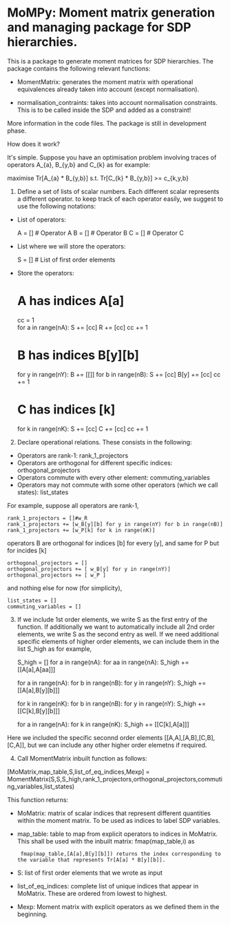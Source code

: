 # MoMPy: Moment matrix generation and managing package for SDP hierarchies.

This is a package to generate moment matrices for SDP hierarchies. The package contains the following relevant functions:

 - MomentMatrix: generates the moment matrix with operational equivalences already taken into account (except normalisation).

 - normalisation_contraints: takes into account normalisation constraints. This is to be called inside the SDP and added as a constraint!

More information in the code files. The package is still in development phase.

How does it work?

It's simple. Suppose you have an optimisation problem involving traces of operators A_{a}, B_{y,b} and C_{k} as for example:

maximise Tr[A_{a} * B_{y,b}] 
s.t. Tr[C_{k} * B_{y,b}] >= c_{k,y,b}



1) Define a set of lists of scalar numbers. Each different scalar represents a different operator. to keep track of each operator easily, we suggest to use the following notations:

 - List of operators:
     
    A = [] # Operator A
    B = [] # Operator B
    C = [] # Operator C
    
 - List where we will store the operators:
    
    S = [] # List of first order elements
    
 - Store the operators:
 
    # A has indices A[a]
    cc = 1    
    for a in range(nA):
        S += [cc]
        R += [cc]
        cc += 1
    
    # B has indices B[y][b]
    for y in range(nY):
        B += [[]]
        for b in range(nB): 
            S += [cc]
            B[y] += [cc]
            cc += 1
            
    # C has indices [k]
    for k in range(nK):
        S += [cc]
        C += [cc]
        cc += 1

2) Declare operational relations. These consists in the following:

 - Operators are rank-1: rank_1_projectors
 - Operators are orthogonal for different specific indices: orthogonal_projectors
 - Operators commute with every other element: commuting_variables
 - Operators may not commute with some other operators (which we call states): list_states
 
 For example, suppose all operators are rank-1, 

    rank_1_projectors = []#w_R
    rank_1_projectors += [w_B[y][b] for y in range(nY) for b in range(nB)]
    rank_1_projectors += [w_P[k] for k in range(nK)]

 operators B are orthogonal for indices [b] for every [y], and same for P but for incides [k]

    
    orthogonal_projectors = []
    orthogonal_projectors += [ w_B[y] for y in range(nY)]
    orthogonal_projectors += [ w_P ] 

 and nothing else for now (for simplicity),

    list_states = [] 
    commuting_variables = [] 
    
    
3) If we include 1st order elements, we write S as the first entry of the function. 
If additionally we want to automatically include all 2nd order elements, we write S as the second entry as well. 
If we need additional specific elements of higher order elements, we can include them in the list S_high as for example,

    S_high = []
    for a in range(nA):
        for aa in range(nA):
            S_high += [[A[a],A[aa]]]
            
    for a in range(nA):
        for b in range(nB):
            for y in range(nY):
                S_high += [[A[a],B[y][b]]]
        
    for k in range(nK):
        for b in range(nB):
            for y in range(nY):
                S_high += [[C[k],B[y][b]]]
            
    for a in range(nA):
        for k in range(nK):
              S_high += [[C[k],A[a]]]

Here we included the specific seconnd order elements [[A,A],[A,B],[C,B],[C,A]], but we can include any other higher order elemetns if required.

4) Call MomentMatrix inbuilt function as follows:

[MoMatrix,map_table,S,list_of_eq_indices,Mexp] = MomentMatrix(S,S,S_high,rank_1_projectors,orthogonal_projectors,commuting_variables,list_states)
    
This function returns:

 - MoMatrix: matrix of scalar indices that represent different quantities within the moment matrix. To be used as indices to label SDP variables.
 - map_table: table to map from explicit operators to indices in MoMatrix. This shall be used with the inbuilt matrix: fmap(map_table,i) as
 
        fmap(map_table,[A[a],B[y][b]]) returns the index corresponding to the variable that represents Tr[A[a] * B[y][b]].
        
 - S: list of first order elements that we wrote as input
 - list_of_eq_indices: complete list of unique indices that appear in MoMatrix. These are ordered from lowest to highest.
 - Mexp: Moment matrix with explicit operators as we defined them in the beginning.
 
 
    
    
    
    
    
    
    
    
    
    
    

